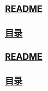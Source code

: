 # [README](../README.md "回到 README")
# [目录](本书的组织结构.md "回到 目录")












# [README](../README.md "回到 README")
# [目录](本书的组织结构.md "回到 目录")